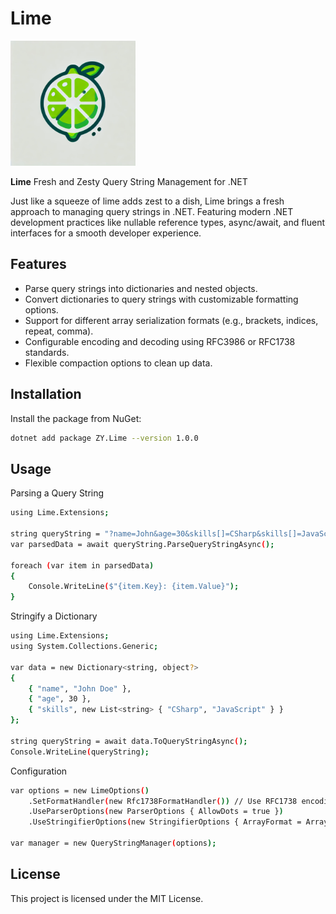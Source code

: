 # Lime

<img src="lime_icon.png" alt="Alt text" width="200"/>

**Lime** Fresh and Zesty Query String Management for .NET

Just like a squeeze of lime adds zest to a dish, Lime brings a fresh approach to managing query strings in .NET. Featuring modern .NET development practices like nullable reference types, async/await, and fluent interfaces for a smooth developer experience.


## Features

- Parse query strings into dictionaries and nested objects.
- Convert dictionaries to query strings with customizable formatting options.
- Support for different array serialization formats (e.g., brackets, indices, repeat, comma).
- Configurable encoding and decoding using RFC3986 or RFC1738 standards.
- Flexible compaction options to clean up data.

## Installation

Install the package from NuGet:

```bash
dotnet add package ZY.Lime --version 1.0.0
```

## Usage

Parsing a Query String

```bash
using Lime.Extensions;

string queryString = "?name=John&age=30&skills[]=CSharp&skills[]=JavaScript";
var parsedData = await queryString.ParseQueryStringAsync();

foreach (var item in parsedData)
{
    Console.WriteLine($"{item.Key}: {item.Value}");
}
```

Stringify a Dictionary
```bash
using Lime.Extensions;
using System.Collections.Generic;

var data = new Dictionary<string, object?>
{
    { "name", "John Doe" },
    { "age", 30 },
    { "skills", new List<string> { "CSharp", "JavaScript" } }
};

string queryString = await data.ToQueryStringAsync();
Console.WriteLine(queryString);
```

Configuration
```bash
var options = new LimeOptions()
    .SetFormatHandler(new Rfc1738FormatHandler()) // Use RFC1738 encoding
    .UseParserOptions(new ParserOptions { AllowDots = true })
    .UseStringifierOptions(new StringifierOptions { ArrayFormat = ArrayFormat.Brackets });

var manager = new QueryStringManager(options);
```

## License
This project is licensed under the MIT License.

